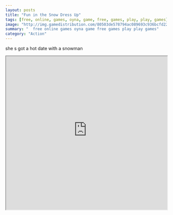 ```yaml
---
layout: posts
title: "Fun in the Snow Dress Up"
tags: [free, online, games, oyna, game, free, games, play, play, games]
image: "http://img.gamedistribution.com/80503de578794ac089693c936bcfd22d.jpg"
summary: "  free online games oyna game free games play play games"
category: "Action"
---
```


she s got a hot date with a snowman

<iframe width="100%" height="480px;" src="http://flash.gamedistribution.com?game=80503de578794ac089693c936bcfd22d"></iframe>